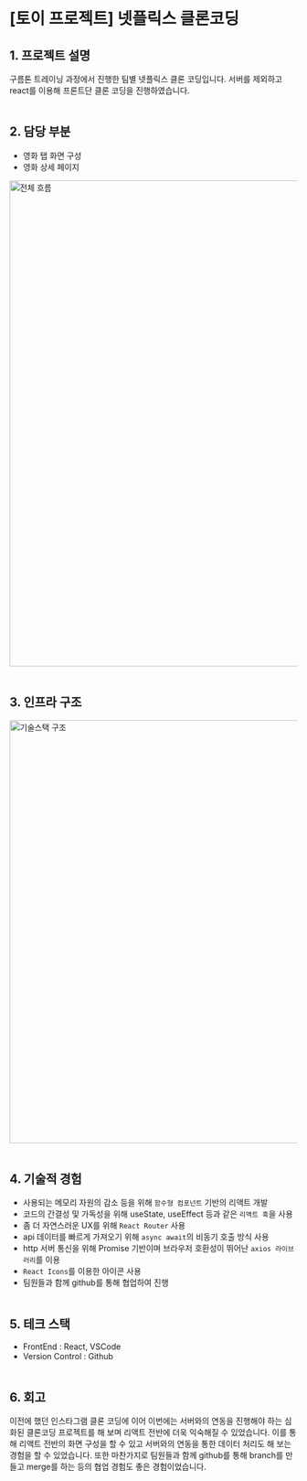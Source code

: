 # [토이 프로젝트] 넷플릭스 클론코딩
 
## 1. 프로젝트 설명
구름톤 트레이닝 과정에서 진행한 팀별 넷플릭스 클론 코딩입니다. 서버를 제외하고 react를 이용해 프론트단 클론 코딩을 진행하였습니다.
<br/><br/>


## 2. 담당 부분
 - 영화 탭 화면 구성
 - 영화 상세 페이지
<img width="850" alt="전체 흐름" src="https://github.com/handseokjin/goorm-netflix-clone/assets/32458465/9fd8d249-b385-4324-bfd7-ba8b22181053">
<br/><br/>


## 3. 인프라 구조
<img width="740" alt="기술스택 구조" src="https://github.com/handseokjin/goorm-netflix-clone/assets/32458465/91c2bef0-272e-4b9c-9a95-6d65ba68f229">
<br/><br/>


## 4. 기술적 경험
 - 사용되는 메모리 자원의 감소 등을 위해 `함수형 컴포넌트` 기반의 리액트 개발
 - 코드의 간결성 및 가독성을 위해 useState, useEffect 등과 같은 `리액트 훅`을 사용
 - 좀 더 자연스러운 UX를 위해 `React Router` 사용
 - api 데이터를 빠르게 가져오기 위해 `async await`의 비동기 호출 방식 사용
 - http 서버 통신을 위해 Promise 기반이며 브라우저 호환성이 뛰어난 `axios 라이브러리`를 이용
 - `React Icons`를 이용한 아이콘 사용
 - 팀원들과 함께 github를 통해 협업하여 진행
<br/><br/>


## 5. 테크 스택
 - FrontEnd : React, VSCode
 - Version Control : Github
<br/><br/>


## 6. 회고
 이전에 했던 인스타그램 클론 코딩에 이어 이번에는 서버와의 연동을 진행해야 하는 심화된 클론코딩 프로젝트를 해 보며 리액트 전반에 더욱 익숙해질 수 있었습니다. 이를 통해 리액트 전반의 화면 구성을 할 수 있고 서버와의 연동을 통한 데이터 처리도 해 보는 경험을 할 수 있었습니다. 또한 마찬가지로 팀원들과 함께 github를 통해 branch를 만들고 merge를 하는 등의 협업 경험도 좋은 경험이었습니다.
